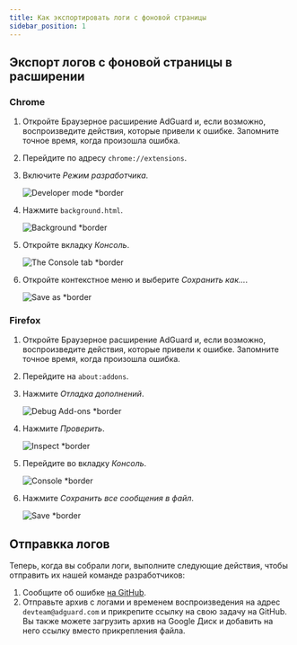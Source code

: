 ```yaml
---
title: Как экспортировать логи с фоновой страницы
sidebar_position: 1
---
```


## Экспорт логов с фоновой страницы в расширении

### Chrome

1. Откройте Браузерное расширение AdGuard и, если возможно, воспроизведите действия, которые привели к ошибке. Запомните точное время, когда произошла ошибка.

2. Перейдите по адресу `chrome://extensions`.

3. Включите _Режим разработчика_.

   ![Developer mode \*border](https://cdn.adguardvpn.com/content/kb/ad_blocker/browser_extension/developer_mode1.png)

4. Нажмите `background.html`.

   ![Background \*border](https://cdn.adguardvpn.com/content/kb/ad_blocker/browser_extension/background1.png)

5. Откройте вкладку _Консоль_.

   ![The Console tab \*border](https://cdn.adguardvpn.com/content/kb/vpn/browser_extension/console.png)

6. Откройте контекстное меню и выберите _Сохранить как..._.

   ![Save as \*border](https://cdn.adguardvpn.com/content/kb/vpn/browser_extension/save.png)

### Firefox

1. Откройте Браузерное расширение AdGuard и, если возможно, воспроизведите действия, которые привели к ошибке. Запомните точное время, когда произошла ошибка.

2. Перейдите на `about:addons`.

3. Нажмите _Отладка дополнений_.

   ![Debug Add-ons \*border](https://cdn.adguardvpn.com/content/kb/vpn/browser_extension/add-ons.png)

4. Нажмите _Проверить_.

   ![Inspect \*border](https://cdn.adguardvpn.com/content/kb/vpn/browser_extension/inspect.png)

5. Перейдите во вкладку _Консоль_.

   ![Console \*border](https://cdn.adguardvpn.com/content/kb/vpn/browser_extension/ff_console.png)

6. Нажмите _Сохранить все сообщения в файл_.

   ![Save \*border](https://cdn.adguardvpn.com/content/kb/vpn/browser_extension/save-to-file.png)

## Отправкка логов

Теперь, когда вы собрали логи, выполните следующие действия, чтобы отправить их нашей команде разработчиков:

1. Сообщите об ошибке [на GitHub](https://github.com/AdguardTeam/AdguardBrowserExtension/issues/new/choose).
2. Отправьте архив с логами и временем воспроизведения на адрес `devteam@adguard.com` и прикрепите ссылку на свою задачу на GitHub. Вы также можете загрузить архив на Google Диск и добавить на него ссылку вместо прикрепления файла.
